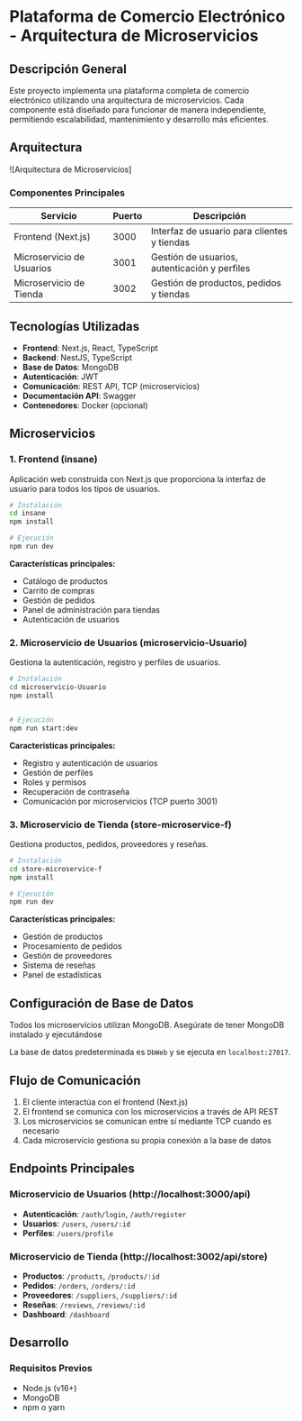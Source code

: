 # Plataforma de Comercio Electrónico - Arquitectura de Microservicios

## Descripción General

Este proyecto implementa una plataforma completa de comercio electrónico utilizando una arquitectura de microservicios. Cada componente está diseñado para funcionar de manera independiente, permitiendo escalabilidad, mantenimiento y desarrollo más eficientes.

## Arquitectura

![Arquitectura de Microservicios]

### Componentes Principales

| Servicio | Puerto | Descripción |
|----------|--------|-------------|
| Frontend (Next.js) | 3000 | Interfaz de usuario para clientes y tiendas |
| Microservicio de Usuarios | 3001 | Gestión de usuarios, autenticación y perfiles |
| Microservicio de Tienda | 3002 | Gestión de productos, pedidos y tiendas |

## Tecnologías Utilizadas

- **Frontend**: Next.js, React, TypeScript
- **Backend**: NestJS, TypeScript
- **Base de Datos**: MongoDB
- **Autenticación**: JWT
- **Comunicación**: REST API, TCP (microservicios)
- **Documentación API**: Swagger
- **Contenedores**: Docker (opcional)

## Microservicios

### 1. Frontend (insane)

Aplicación web construida con Next.js que proporciona la interfaz de usuario para todos los tipos de usuarios.

```bash
# Instalación
cd insane
npm install

# Ejecución
npm run dev
```

**Características principales:**
- Catálogo de productos
- Carrito de compras
- Gestión de pedidos
- Panel de administración para tiendas
- Autenticación de usuarios

### 2. Microservicio de Usuarios (microservicio-Usuario)

Gestiona la autenticación, registro y perfiles de usuarios.

```bash
# Instalación
cd microservicio-Usuario
npm install


# Ejecución
npm run start:dev
```

**Características principales:**
- Registro y autenticación de usuarios
- Gestión de perfiles
- Roles y permisos
- Recuperación de contraseña
- Comunicación por microservicios (TCP puerto 3001)

### 3. Microservicio de Tienda (store-microservice-f)

Gestiona productos, pedidos, proveedores y reseñas.

```bash
# Instalación
cd store-microservice-f
npm install

# Ejecución
npm run dev
```

**Características principales:**
- Gestión de productos
- Procesamiento de pedidos
- Gestión de proveedores
- Sistema de reseñas
- Panel de estadísticas

## Configuración de Base de Datos

Todos los microservicios utilizan MongoDB. Asegúrate de tener MongoDB instalado y ejecutándose


La base de datos predeterminada es `DbWeb` y se ejecuta en `localhost:27017`.

## Flujo de Comunicación

1. El cliente interactúa con el frontend (Next.js)
2. El frontend se comunica con los microservicios a través de API REST
3. Los microservicios se comunican entre sí mediante TCP cuando es necesario
4. Cada microservicio gestiona su propia conexión a la base de datos

## Endpoints Principales

### Microservicio de Usuarios (http://localhost:3000/api)
- **Autenticación**: `/auth/login`, `/auth/register`
- **Usuarios**: `/users`, `/users/:id`
- **Perfiles**: `/users/profile`

### Microservicio de Tienda (http://localhost:3002/api/store)
- **Productos**: `/products`, `/products/:id`
- **Pedidos**: `/orders`, `/orders/:id`
- **Proveedores**: `/suppliers`, `/suppliers/:id`
- **Reseñas**: `/reviews`, `/reviews/:id`
- **Dashboard**: `/dashboard`

## Desarrollo

### Requisitos Previos
- Node.js (v16+)
- MongoDB
- npm o yarn


